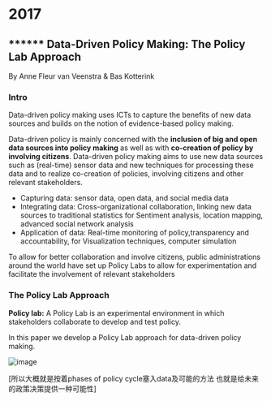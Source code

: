 
# 2017 

## ****** Data-Driven Policy Making: The Policy Lab Approach

By Anne Fleur van Veenstra & Bas Kotterink 

### Intro

Data-driven policy making uses ICTs to capture the benefits of new data sources and builds on the notion of evidence-based policy making.

Data-driven policy is mainly concerned with the **inclusion of big and open data sources into policy making** as well as with **co-creation of policy by involving citizens**.
Data-driven policy making aims to use new data sources such as (real-time) sensor data and new techniques for processing these data and to realize co-creation of policies, involving citizens and other relevant stakeholders. 

+ Capturing data: sensor data, open data, and social media data
+ Integrating data: Cross-organizational collaboration, linking new data sources to traditional statistics for Sentiment analysis, location mapping, advanced social network analysis
+ Application of data: Real-time monitoring of policy,transparency and accountability, for Visualization techniques, computer simulation

To allow for better collaboration and involve citizens, public administrations around the world have set up Policy Labs to allow for experimentation and facilitate the involvement of relevant stakeholders

### The Policy Lab Approach

**Policy lab:** A Policy Lab is an experimental environment in which stakeholders collaborate to develop and test policy. 

In this paper we develop a Policy Lab approach for data-driven policy making.

![image](https://user-images.githubusercontent.com/33438836/180124166-8a12abb2-693c-4257-8d0a-991f2239d9df.png)

[所以大概就是按着phases of policy cycle塞入data及可能的方法 也就是给未来的政策决策提供一种可能性]

